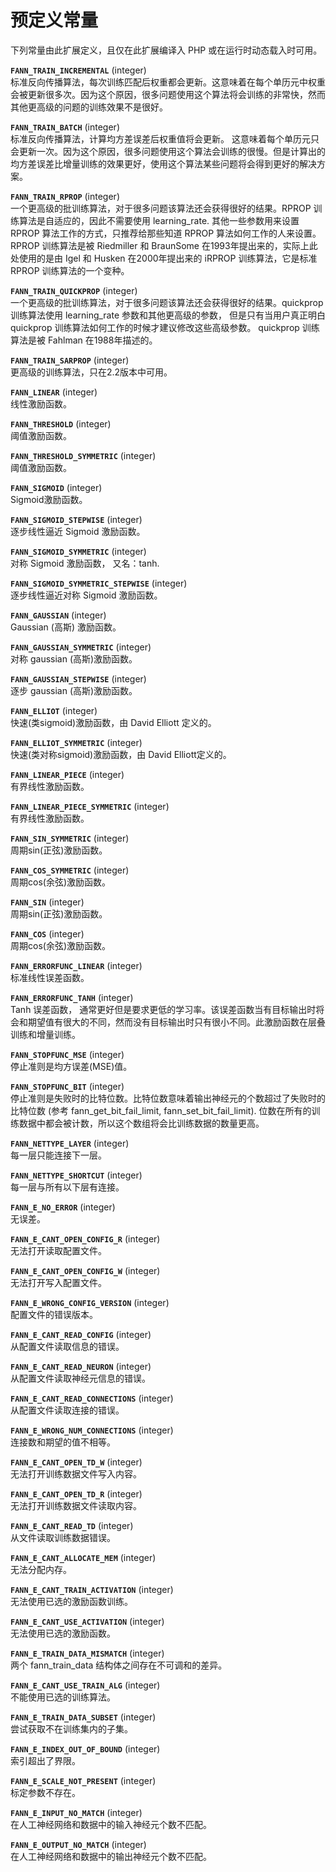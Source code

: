 预定义常量
==========

下列常量由此扩展定义，且仅在此扩展编译入 PHP 或在运行时动态载入时可用。

**`FANN_TRAIN_INCREMENTAL`** (<span class="type">integer</span>)  
<span class="simpara">
标准反向传播算法，每次训练匹配后权重都会更新。这意味着在每个单历元中权重会被更新很多次。因为这个原因，很多问题使用这个算法将会训练的非常快，然而其他更高级的问题的训练效果不是很好。
</span>

**`FANN_TRAIN_BATCH`** (<span class="type">integer</span>)  
<span class="simpara">
标准反向传播算法，计算均方差误差后权重值将会更新。
这意味着每个单历元只会更新一次。因为这个原因，很多问题使用这个算法会训练的很慢。但是计算出的均方差误差比增量训练的效果更好，使用这个算法某些问题将会得到更好的解决方案。
</span>

**`FANN_TRAIN_RPROP`** (<span class="type">integer</span>)  
<span class="simpara">
一个更高级的批训练算法，对于很多问题该算法还会获得很好的结果。RPROP
训练算法是自适应的，因此不需要使用 learning\_rate. 其他一些参数用来设置
RPROP 算法工作的方式，只推荐给那些知道 RPROP
算法如何工作的人来设置。RPROP 训练算法是被 Riedmiller 和 BraunSome
在1993年提出来的，实际上此处使用的是由 Igel 和 Husken 在2000年提出来的
iRPROP 训练算法，它是标准 RPROP 训练算法的一个变种。 </span>

**`FANN_TRAIN_QUICKPROP`** (<span class="type">integer</span>)  
<span class="simpara">
一个更高级的批训练算法，对于很多问题该算法还会获得很好的结果。quickprop
训练算法使用 learning\_rate 参数和其他更高级的参数，
但是只有当用户真正明白 quickprop
训练算法如何工作的时候才建议修改这些高级参数。 quickprop 训练算法是被
Fahlman 在1988年描述的。 </span>

**`FANN_TRAIN_SARPROP`** (<span class="type">integer</span>)  
<span class="simpara"> 更高级的训练算法，只在2.2版本中可用。 </span>

<!-- -->

**`FANN_LINEAR`** (<span class="type">integer</span>)  
<span class="simpara"> 线性激励函数。 </span>

**`FANN_THRESHOLD`** (<span class="type">integer</span>)  
<span class="simpara"> 阈值激励函数。 </span>

**`FANN_THRESHOLD_SYMMETRIC`** (<span class="type">integer</span>)  
<span class="simpara"> 阈值激励函数。 </span>

**`FANN_SIGMOID`** (<span class="type">integer</span>)  
<span class="simpara"> Sigmoid激励函数。 </span>

**`FANN_SIGMOID_STEPWISE`** (<span class="type">integer</span>)  
<span class="simpara"> 逐步线性逼近 Sigmoid 激励函数。 </span>

**`FANN_SIGMOID_SYMMETRIC`** (<span class="type">integer</span>)  
<span class="simpara"> 对称 Sigmoid 激励函数， 又名：tanh. </span>

**`FANN_SIGMOID_SYMMETRIC_STEPWISE`** (<span class="type">integer</span>)  
<span class="simpara"> 逐步线性逼近对称 Sigmoid 激励函数。 </span>

**`FANN_GAUSSIAN`** (<span class="type">integer</span>)  
<span class="simpara"> Gaussian (高斯) 激励函数。 </span>

**`FANN_GAUSSIAN_SYMMETRIC`** (<span class="type">integer</span>)  
<span class="simpara"> 对称 gaussian (高斯)激励函数。 </span>

**`FANN_GAUSSIAN_STEPWISE`** (<span class="type">integer</span>)  
<span class="simpara"> 逐步 gaussian (高斯)激励函数。 </span>

**`FANN_ELLIOT`** (<span class="type">integer</span>)  
<span class="simpara"> 快速(类sigmoid)激励函数，由 David Elliott
定义的。 </span>

**`FANN_ELLIOT_SYMMETRIC`** (<span class="type">integer</span>)  
<span class="simpara"> 快速(类对称sigmoid)激励函数，由 David
Elliott定义的。 </span>

**`FANN_LINEAR_PIECE`** (<span class="type">integer</span>)  
<span class="simpara"> 有界线性激励函数。 </span>

**`FANN_LINEAR_PIECE_SYMMETRIC`** (<span class="type">integer</span>)  
<span class="simpara"> 有界线性激励函数。 </span>

**`FANN_SIN_SYMMETRIC`** (<span class="type">integer</span>)  
<span class="simpara"> 周期sin(正弦)激励函数。 </span>

**`FANN_COS_SYMMETRIC`** (<span class="type">integer</span>)  
<span class="simpara"> 周期cos(余弦)激励函数。 </span>

**`FANN_SIN`** (<span class="type">integer</span>)  
<span class="simpara"> 周期sin(正弦)激励函数。 </span>

**`FANN_COS`** (<span class="type">integer</span>)  
<span class="simpara"> 周期cos(余弦)激励函数。 </span>

<!-- -->

**`FANN_ERRORFUNC_LINEAR`** (<span class="type">integer</span>)  
<span class="simpara"> 标准线性误差函数。 </span>

**`FANN_ERRORFUNC_TANH`** (<span class="type">integer</span>)  
<span class="simpara"> Tanh 误差函数，
通常更好但是要求更低的学习率。该误差函数当有目标输出时将会和期望值有很大的不同，然而没有目标输出时只有很小不同。此激励函数在层叠训练和增量训练。
</span>

<!-- -->

**`FANN_STOPFUNC_MSE`** (<span class="type">integer</span>)  
<span class="simpara"> 停止准则是均方误差(MSE)值。 </span>

**`FANN_STOPFUNC_BIT`** (<span class="type">integer</span>)  
<span class="simpara">
停止准则是失败时的比特位数。比特位数意味着输出神经元的个数超过了失败时的比特位数
(参考 fann\_get\_bit\_fail\_limit, fann\_set\_bit\_fail\_limit).
位数在所有的训练数据中都会被计数，所以这个数组将会比训练数据的数量更高。
</span>

<!-- -->

**`FANN_NETTYPE_LAYER`** (<span class="type">integer</span>)  
<span class="simpara"> 每一层只能连接下一层。 </span>

**`FANN_NETTYPE_SHORTCUT`** (<span class="type">integer</span>)  
<span class="simpara"> 每一层与所有以下层有连接。 </span>

<!-- -->

**`FANN_E_NO_ERROR`** (<span class="type">integer</span>)  
<span class="simpara"> 无误差。 </span>

**`FANN_E_CANT_OPEN_CONFIG_R`** (<span class="type">integer</span>)  
<span class="simpara"> 无法打开读取配置文件。 </span>

**`FANN_E_CANT_OPEN_CONFIG_W`** (<span class="type">integer</span>)  
<span class="simpara"> 无法打开写入配置文件。 </span>

**`FANN_E_WRONG_CONFIG_VERSION`** (<span class="type">integer</span>)  
<span class="simpara"> 配置文件的错误版本。 </span>

**`FANN_E_CANT_READ_CONFIG`** (<span class="type">integer</span>)  
<span class="simpara"> 从配置文件读取信息的错误。 </span>

**`FANN_E_CANT_READ_NEURON`** (<span class="type">integer</span>)  
<span class="simpara"> 从配置文件读取神经元信息的错误。 </span>

**`FANN_E_CANT_READ_CONNECTIONS`** (<span class="type">integer</span>)  
<span class="simpara"> 从配置文件读取连接的错误。 </span>

**`FANN_E_WRONG_NUM_CONNECTIONS`** (<span class="type">integer</span>)  
<span class="simpara"> 连接数和期望的值不相等。 </span>

**`FANN_E_CANT_OPEN_TD_W`** (<span class="type">integer</span>)  
<span class="simpara"> 无法打开训练数据文件写入内容。 </span>

**`FANN_E_CANT_OPEN_TD_R`** (<span class="type">integer</span>)  
<span class="simpara"> 无法打开训练数据文件读取内容。 </span>

**`FANN_E_CANT_READ_TD`** (<span class="type">integer</span>)  
<span class="simpara"> 从文件读取训练数据错误。 </span>

**`FANN_E_CANT_ALLOCATE_MEM`** (<span class="type">integer</span>)  
<span class="simpara"> 无法分配内存。 </span>

**`FANN_E_CANT_TRAIN_ACTIVATION`** (<span class="type">integer</span>)  
<span class="simpara"> 无法使用已选的激励函数训练。 </span>

**`FANN_E_CANT_USE_ACTIVATION`** (<span class="type">integer</span>)  
<span class="simpara"> 无法使用已选的激励函数。 </span>

**`FANN_E_TRAIN_DATA_MISMATCH`** (<span class="type">integer</span>)  
<span class="simpara"> 两个 fann\_train\_data
结构体之间存在不可调和的差异。 </span>

**`FANN_E_CANT_USE_TRAIN_ALG`** (<span class="type">integer</span>)  
<span class="simpara"> 不能使用已选的训练算法。 </span>

**`FANN_E_TRAIN_DATA_SUBSET`** (<span class="type">integer</span>)  
<span class="simpara"> 尝试获取不在训练集内的子集。 </span>

**`FANN_E_INDEX_OUT_OF_BOUND`** (<span class="type">integer</span>)  
<span class="simpara"> 索引超出了界限。 </span>

**`FANN_E_SCALE_NOT_PRESENT`** (<span class="type">integer</span>)  
<span class="simpara"> 标定参数不存在。 </span>

**`FANN_E_INPUT_NO_MATCH`** (<span class="type">integer</span>)  
<span class="simpara"> 在人工神经网络和数据中的输入神经元个数不匹配。
</span>

**`FANN_E_OUTPUT_NO_MATCH`** (<span class="type">integer</span>)  
<span class="simpara"> 在人工神经网络和数据中的输出神经元个数不匹配。
</span>
